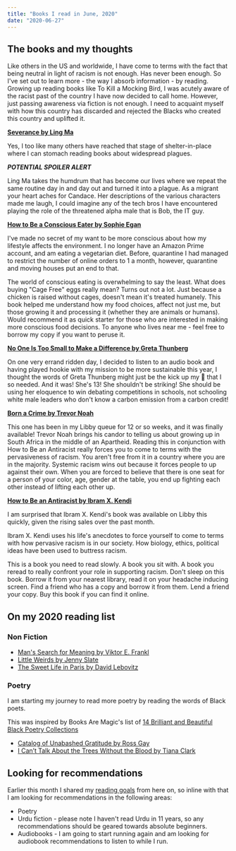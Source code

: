 ```yaml
---
title: "Books I read in June, 2020"
date: "2020-06-27"
---
```


## The books and my thoughts

Like others in the US and worldwide, I have come to terms with the fact that being neutral in light of racism is not enough. Has never been enough. So I've set out to learn more - the way I absorb information - by reading. Growing up reading books like To Kill a Mocking Bird, I was acutely aware of the racist past of the country I have now decided to call home. However, just passing awareness via fiction is not enough. I need to acquaint myself with how this country has discarded and rejected the Blacks who created this country and uplifted it. 

**[Severance by Ling Ma](https://www.goodreads.com/book/show/36348525-severance?ac=1&from_search=true&qid=BdTe6dmZzv&rank=1)**

Yes, I too like many others have reached that stage of shelter-in-place where I can stomach reading books about widespread plagues. 

_**POTENTIAL SPOILER ALERT**_

Ling Ma takes the humdrum that has become our lives where we repeat the same routine day in and day out and turned it into a plague. As a migrant your heart aches for Candace. Her descriptions of the various characters made me laugh, I could imagine any of the tech bros I have encountered playing the role of the threatened alpha male that is Bob, the IT guy. 

**[How to Be a Conscious Eater by Sophie Egan](https://www.goodreads.com/book/show/52161173-how-to-be-a-conscious-eater?ac=1&from_search=true&qid=mj2kmjc8U1&rank=1)**

I've made no secret of my want to be more conscious about how my lifestyle affects the environment. I no longer have an Amazon Prime account, and am eating a vegetarian diet. Before, quarantine I had managed to restrict the number of online orders to 1 a month, however, quarantine and moving houses put an end to that. 

The world of conscious eating is overwhelming to say the least. What does buying "Cage Free" eggs really mean? Turns out not a lot. Just because a chicken is raised without cages, doesn't mean it's treated humanely. This book helped me understand how my food choices, affect not just me, but those growing it and processing it (whether they are animals or humans). Would recommend it as quick starter for those who are interested in making more conscious food decisions. To anyone who lives near me - feel free to borrow my copy if you want to peruse it.

**[No One Is Too Small to Make a Difference by Greta Thunberg](https://www.goodreads.com/book/show/51764686-no-one-is-too-small-to-make-a-difference?ac=1&from_search=true&qid=Vz1lTV30g0&rank=1)**

On one very errand ridden day, I decided to listen to an audio book and having played hookie with my mission to be more sustainable this year, I thought the words of Greta Thunberg might just be the kick up my 🍑 that I so needed. And it was! She's 13! She shouldn't be striking! She should be using her eloquence to win debating competitions in schools, not schooling white male leaders who don't know a carbon emission from a carbon credit!

**[Born a Crime by Trevor Noah](https://www.goodreads.com/book/show/29780253-born-a-crime?ac=1&from_search=true&qid=gGhoUiKoXO&rank=1)**

This one has been in my Libby queue for 12 or so weeks, and it was finally available! Trevor Noah brings his candor to telling us about growing up in South Africa in the middle of an Apartheid. Reading this in conjunction with How to Be an Antiracist really forces you to come to terms with the pervasiveness of racism. You aren't free from it in a country where you are in the majority. Systemic racism wins out because it forces people to up against their own. When you are forced to believe that there is one seat for a person of your color, age, gender at the table, you end up fighting each other instead of lifting each other up. 

**[How to Be an Antiracist by Ibram X. Kendi](https://www.goodreads.com/book/show/40265832-how-to-be-an-antiracist?from_search=true&from_srp=true&qid=Z6oWInsOCD&rank=1)**

I am surprised that Ibram X. Kendi's book was available on Libby this quickly, given the rising sales over the past month. 

Ibram X. Kendi uses his life's anecdotes to force yourself to come to terms with how pervasive racism is in our society. How biology, ethics, political ideas have been used to buttress racism. 

This is a book you need to read slowly. A book you sit with. A book you reread to really confront your role in supporting racism. Don't sleep on this book. Borrow it from your nearest library, read it on your headache inducing screen. Find a friend who has a copy and borrow it from them. Lend a friend your copy. Buy this book if you can find it online. 

## On my 2020 reading list

### Non Fiction
- [Man's Search for Meaning by Viktor E. Frankl](https://www.goodreads.com/book/show/545759.Man_s_Search_for_Ultimate_Meaning?ac=1&from_search=true&qid=B6sL98MeqR&rank=2)
- [Little Weirds by Jenny Slate](https://www.goodreads.com/book/show/44284906-little-weirds?ac=1&from_search=true&qid=ojGGSqdZhq&rank=1)
- [The Sweet Life in Paris by David Lebovitz](https://www.goodreads.com/book/show/6055063-the-sweet-life-in-paris?ac=1&from_search=true&qid=8XbkJlYDyx&rank=1)

### Poetry

I am starting my journey to read more poetry by reading the words of Black poets. 

This was inspired by Books Are Magic's list of [14 Brilliant and Beautiful Black Poetry Collections](https://medium.com/@books_are_magic/14-brilliant-and-beautiful-black-poetry-collections-33a68aa77dd2)

- [Catalog of Unabashed Gratitude by Ross Gay](https://www.goodreads.com/book/show/23705600-catalog-of-unabashed-gratitude?ac=1&from_search=true&qid=3n9Ro2R4n6&rank=1)
- [I Can’t Talk About the Trees Without the Blood by Tiana Clark](https://www.goodreads.com/book/show/39860071-i-can-t-talk-about-the-trees-without-the-blood?ac=1&from_search=true&qid=QA3ieHdETr&rank=1)

## Looking for recommendations

Earlier this month I shared my [reading goals](/reading-goals.md) from here on, so inline with that I am looking for recommendations in the following areas:
- Poetry
- Urdu fiction - please note I haven't read Urdu in 11 years, so any recommendations should be geared towards absolute beginners. 
- Audiobooks - I am going to start running again and am looking for audiobook recommendations to listen to while I run. 
